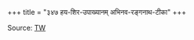 +++
title = "३४७ हय-शिर-उपाख्यानम् अभिनव-रङ्गनाथ-टीका"
+++

Source: [TW](https://archive.org/details/Zzlg_hayashira-upakhyana-with-haya-shira-ratna-bhushana-commentary-by-srimad-bhinava-/page/234/mode/2up)

